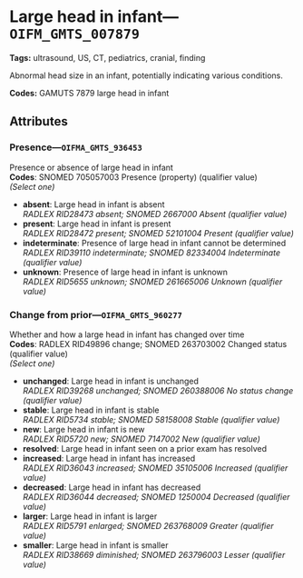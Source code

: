 # Large head in infant—`OIFM_GMTS_007879`

**Tags:** ultrasound, US, CT, pediatrics, cranial, finding

Abnormal head size in an infant, potentially indicating various conditions.

**Codes:** GAMUTS 7879 large head in infant

## Attributes

### Presence—`OIFMA_GMTS_936453`

Presence or absence of large head in infant  
**Codes**: SNOMED 705057003 Presence (property) (qualifier value)  
*(Select one)*

- **absent**: Large head in infant is absent  
_RADLEX RID28473 absent; SNOMED 2667000 Absent (qualifier value)_
- **present**: Large head in infant is present  
_RADLEX RID28472 present; SNOMED 52101004 Present (qualifier value)_
- **indeterminate**: Presence of large head in infant cannot be determined  
_RADLEX RID39110 indeterminate; SNOMED 82334004 Indeterminate (qualifier value)_
- **unknown**: Presence of large head in infant is unknown  
_RADLEX RID5655 unknown; SNOMED 261665006 Unknown (qualifier value)_

### Change from prior—`OIFMA_GMTS_960277`

Whether and how a large head in infant has changed over time  
**Codes**: RADLEX RID49896 change; SNOMED 263703002 Changed status (qualifier value)  
*(Select one)*

- **unchanged**: Large head in infant is unchanged  
_RADLEX RID39268 unchanged; SNOMED 260388006 No status change (qualifier value)_
- **stable**: Large head in infant is stable  
_RADLEX RID5734 stable; SNOMED 58158008 Stable (qualifier value)_
- **new**: Large head in infant is new  
_RADLEX RID5720 new; SNOMED 7147002 New (qualifier value)_
- **resolved**: Large head in infant seen on a prior exam has resolved  
- **increased**: Large head in infant has increased  
_RADLEX RID36043 increased; SNOMED 35105006 Increased (qualifier value)_
- **decreased**: Large head in infant has decreased  
_RADLEX RID36044 decreased; SNOMED 1250004 Decreased (qualifier value)_
- **larger**: Large head in infant is larger  
_RADLEX RID5791 enlarged; SNOMED 263768009 Greater (qualifier value)_
- **smaller**: Large head in infant is smaller  
_RADLEX RID38669 diminished; SNOMED 263796003 Lesser (qualifier value)_
